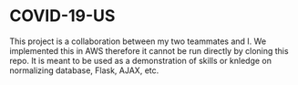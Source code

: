 # COVID-19-US

This project is a collaboration between my two teammates and I. We implemented this in AWS therefore it cannot be run directly by cloning this repo. It is meant to be used as a demonstration of skills or knledge on normalizing database, Flask, AJAX, etc.


